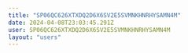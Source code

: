 ```yaml
---
title: "SP06QC626XTXDQ2D6X6SV2E5SVMNKHNRHYSAMN4M"
date: 2024-04-08T23:03:45.291Z
user: SP06QC626XTXDQ2D6X6SV2E5SVMNKHNRHYSAMN4M
layout: "users"
---
```

    